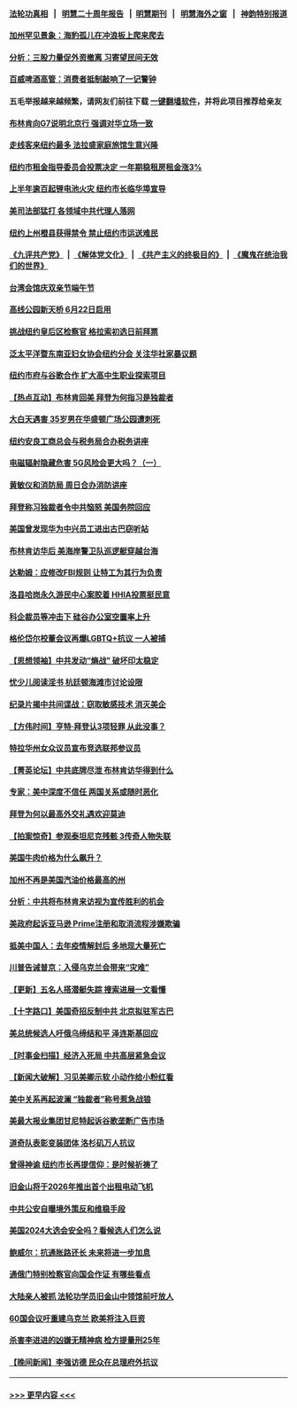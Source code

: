 #### [法轮功真相](https://github.com/gfw-breaker/truth/blob/master/README.md?t=0) &nbsp;&nbsp;|&nbsp;&nbsp; [明慧二十周年报告](https://github.com/gfw-breaker/mh-reports/blob/master/README.md?t=0) &nbsp;&nbsp;|&nbsp;&nbsp;[明慧期刊](https://github.com/gfw-breaker/mh-qikan) &nbsp;&nbsp;|&nbsp;&nbsp; [明慧海外之窗](https://github.com/gfw-breaker/mh-news/blob/master/README.md?t=0) &nbsp;&nbsp;|&nbsp;&nbsp; [神韵特别报道](https://github.com/gfw-breaker/mh-news/blob/master/shenyun.md?t=0)
#### [加州罕见景象：海豹孤儿在冲浪板上爬来爬去](../pages/nsc412/n14020789.md?t=06221543) 
#### [分析：三股力量促外资撤离 习寄望民间无效](../pages/nsc412/n14020052.md?t=06221543) 
#### [百威啤酒高管：消费者抵制敲响了一记警钟](../pages/nsc412/n14020826.md?t=06221543) 
#### 五毛举报越来越频繁，请网友们前往下载 [一键翻墙软件](https://github.com/gfw-breaker/ssr-accounts)，并将此项目推荐给亲友
#### [布林肯向G7说明北京行 强调对华立场一致](../pages/nsc412/n14020782.md?t=06221543) 
#### [走线客来纽约最多 法拉盛家庭旅馆生意兴隆](../pages/nsc412/n14020803.md?t=06221543) 
#### [纽约市租金指导委员会投票决定 一年期稳租房租金涨3%](../pages/nsc412/n14020765.md?t=06221543) 
#### [上半年逾百起锂电池火灾 纽约市长临华埠宣导](../pages/nsc412/n14020767.md?t=06221543) 
#### [美司法部猛打 各领域中共代理人落网](../pages/nsc412/n14020801.md?t=06221543) 
#### [纽约上州橙县获得禁令 禁止纽约市运送难民](../pages/nsc412/n14020771.md?t=06221543) 
#### [《九评共产党》](https://github.com/begood0513/9ping.md/blob/master/README.md) &nbsp;|&nbsp; [《解体党文化》](../../../../jtdwh.md/blob/master/README.md)  &nbsp;|&nbsp; [《共产主义的终极目的》](../../../../gczydzjmd.md/blob/master/README.md) &nbsp;|&nbsp; [《魔鬼在统治我们的世界》](../../../../mgztzwmdsj.md/blob/master/README.md) 
#### [台湾会馆庆双亲节端午节](../pages/nsc412/n14020808.md?t=06221543) 
#### [高线公园新天桥 6月22日启用](../pages/nsc412/n14020814.md?t=06221543) 
#### [挑战纽约皇后区检察官 格拉索初选日前拜票](../pages/nsc412/n14020806.md?t=06221543) 
#### [泛太平洋暨东南亚妇女协会纽约分会 关注华社家暴议题](../pages/nsc412/n14020818.md?t=06221543) 
#### [纽约市府与谷歌合作 扩大高中生职业探索项目](../pages/nsc412/n14020816.md?t=06221543) 
#### [【热点互动】布林肯回美 拜登为何指习是独裁者](../pages/nsc412/n14020678.md?t=06221543) 
#### [大白天遇害 35岁男在华盛顿广场公园遭刺死](../pages/nsc412/n14020764.md?t=06221543) 
#### [纽约安良工商总会与税务局合办税务讲座](../pages/nsc412/n14020785.md?t=06221543) 
#### [电磁辐射隐藏危害 5G风险会更大吗？（一）](../pages/nsc412/n14020726.md?t=06221543) 
#### [黄敏仪和消防局 周日合办消防讲座](../pages/nsc412/n14020786.md?t=06221543) 
#### [拜登称习独裁者令中共恼怒 美国务院回应](../pages/nsc412/n14020722.md?t=06221543) 
#### [美国曾发现华为中兴员工进出古巴窃听站](../pages/nsc412/n14020666.md?t=06221543) 
#### [布林肯访华后 美海岸警卫队巡逻艇穿越台海](../pages/nsc412/n14020701.md?t=06221543) 
#### [达勒姆：应修改FBI规则 让特工为其行为负责](../pages/nsc412/n14020650.md?t=06221543) 
#### [洛县哈岗永久游民中心案胶着 HHIA投票挺民意](../pages/nsc412/n14020705.md?t=06221543) 
#### [科企裁员等冲击下 硅谷办公室空置率上升](../pages/nsc412/n14020599.md?t=06221543) 
#### [格伦岱尔校董会议再爆LGBTQ+抗议 一人被捕](../pages/nsc412/n14020688.md?t=06221543) 
#### [【思想领袖】中共发动“熵战” 破坏印太稳定](../pages/nsc412/n14003899.md?t=06221543) 
#### [忧少儿阅读淫书 杭廷顿海滩市讨论设限](../pages/nsc412/n14020679.md?t=06221543) 
#### [纪录片揭中共间谍战：窃取敏感技术 消灭美企](../pages/nsc412/n14020544.md?t=06221543) 
#### [【方伟时间】亨特‧拜登认3项轻罪 从此没事？](../pages/nsc412/n14020662.md?t=06221543) 
#### [特拉华州女众议员宣布竞选联邦参议员](../pages/nsc412/n14020571.md?t=06221543) 
#### [【菁英论坛】中共底牌尽泄 布林肯访华得到什么](../pages/nsc412/n14020572.md?t=06221543) 
#### [专家：美中深度不信任 两国关系或随时恶化](../pages/nsc412/n14020592.md?t=06221543) 
#### [拜登为何以最高外交礼遇欢迎莫迪](../pages/nsc412/n14020535.md?t=06221543) 
#### [【拍案惊奇】参观泰坦尼克残骸 3传奇人物失联](../pages/nsc412/n14020520.md?t=06221543) 
#### [美国牛肉价格为什么飙升？](../pages/nsc412/n14019654.md?t=06221543) 
#### [加州不再是美国汽油价格最高的州](../pages/nsc412/n14020598.md?t=06221543) 
#### [分析：中共将布林肯来访视为宣传胜利的机会](../pages/nsc412/n14020556.md?t=06221543) 
#### [美政府起诉亚马逊 Prime注册和取消流程涉嫌欺骗](../pages/nsc412/n14020522.md?t=06221543) 
#### [抵美中国人：去年疫情解封后 多地现大量死亡](../pages/nsc412/n14020555.md?t=06221543) 
#### [川普告诫普京：入侵乌克兰会带来“灾难”](../pages/nsc412/n14020499.md?t=06221543) 
#### [【更新】五名人搭潜艇失踪 搜索进展一文看懂](../pages/nsc412/n14019847.md?t=06221543) 
#### [【十字路口】美国奇招反制中共 北京拟驻军古巴](../pages/nsc412/n14020349.md?t=06221543) 
#### [美总统候选人吁俄乌缔结和平 泽连斯基回应](../pages/nsc412/n14020363.md?t=06221543) 
#### [【时事金扫描】经济入死局 中共高层紧急会议](../pages/nsc412/n14020413.md?t=06221543) 
#### [【新闻大破解】习见美卿示软 小动作给小粉红看](../pages/nsc412/n14020368.md?t=06221543) 
#### [美中关系再起波澜 “独裁者”称号惹急战狼](../pages/nsc412/n14020509.md?t=06221543) 
#### [美最大报业集团甘尼特起诉谷歌垄断广告市场](../pages/nsc412/n14019914.md?t=06221543) 
#### [道奇队表彰变装团体 洛杉矶万人抗议](../pages/nsc412/n14019992.md?t=06221543) 
#### [曾得神谕 纽约市长再提信仰：是时候祈祷了](../pages/nsc412/n14020021.md?t=06221543) 
#### [旧金山将于2026年推出首个出租电动飞机](../pages/nsc412/n14020078.md?t=06221543) 
#### [中共公安自曝境外策反和维稳手段](../pages/nsc412/n14020041.md?t=06221543) 
#### [美国2024大选会安全吗？看候选人们怎么说](../pages/nsc412/n14020252.md?t=06221543) 
#### [鲍威尔：抗通胀路还长 未来将进一步加息](../pages/nsc412/n14020503.md?t=06221543) 
#### [通俄门特别检察官向国会作证 有哪些看点](../pages/nsc412/n14020313.md?t=06221543) 
#### [大陆亲人被抓 法轮功学员旧金山中领馆前吁放人](../pages/nsc412/n14020046.md?t=06221543) 
#### [60国会议吁重建乌克兰 欧美将注入巨资](../pages/nsc412/n14020395.md?t=06221543) 
#### [杀害李进进的凶嫌无精神病 检方提量刑25年](../pages/nsc412/n14019996.md?t=06221543) 
#### [【晚间新闻】李强访德 民众在总理府外抗议](../pages/nsc412/n14020187.md?t=06221543) 

----
#### [ >>> 更早内容 <<< ](../indexes/nsc412-earlier.md)
